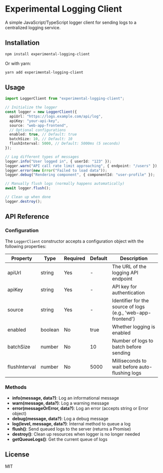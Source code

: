 # Experimental Logging Client

A simple JavaScript/TypeScript logger client for sending logs to a centralized logging service.

## Installation

```bash
npm install experimental-logging-client
```

Or with yarn:

```bash
yarn add experimental-logging-client
```

## Usage

```typescript
import LoggerClient from "experimental-logging-client";

// Initialize the logger
const logger = new LoggerClient({
  apiUrl: "https://logs.example.com/api/log",
  apiKey: "your-api-key",
  source: "web-app-frontend",
  // Optional configurations
  enabled: true, // Default: true
  batchSize: 10, // Default: 10
  flushInterval: 5000, // Default: 5000ms (5 seconds)
});

// Log different types of messages
logger.info("User logged in", { userId: "123" });
logger.warn("API call rate limit approaching", { endpoint: "/users" });
logger.error(new Error("Failed to load data"));
logger.debug("Rendering component", { componentId: "user-profile" });

// Manually flush logs (normally happens automatically)
await logger.flush();

// Clean up when done
logger.destroy();
```

## API Reference

### Configuration

The `LoggerClient` constructor accepts a configuration object with the following properties:

| Property      | Type    | Required | Default | Description                                                  |
| ------------- | ------- | -------- | ------- | ------------------------------------------------------------ |
| apiUrl        | string  | Yes      | -       | The URL of the logging API endpoint                          |
| apiKey        | string  | Yes      | -       | API key for authentication                                   |
| source        | string  | Yes      | -       | Identifier for the source of logs (e.g., 'web-app-frontend') |
| enabled       | boolean | No       | true    | Whether logging is enabled                                   |
| batchSize     | number  | No       | 10      | Number of logs to batch before sending                       |
| flushInterval | number  | No       | 5000    | Milliseconds to wait before auto-flushing logs               |

### Methods

- **info(message, data?)**: Log an informational message
- **warn(message, data?)**: Log a warning message
- **error(messageOrError, data?)**: Log an error (accepts string or Error object)
- **debug(message, data?)**: Log a debug message
- **log(level, message, data?)**: Internal method to queue a log
- **flush()**: Send queued logs to the server (returns a Promise)
- **destroy()**: Clean up resources when logger is no longer needed
- **getQueueLogs()**: Get the current queue of logs

## License

MIT

